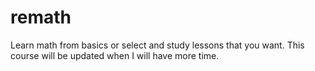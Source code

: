 # remath
Learn math from basics or select and study lessons that you want. This course will be updated when I will have more time.
